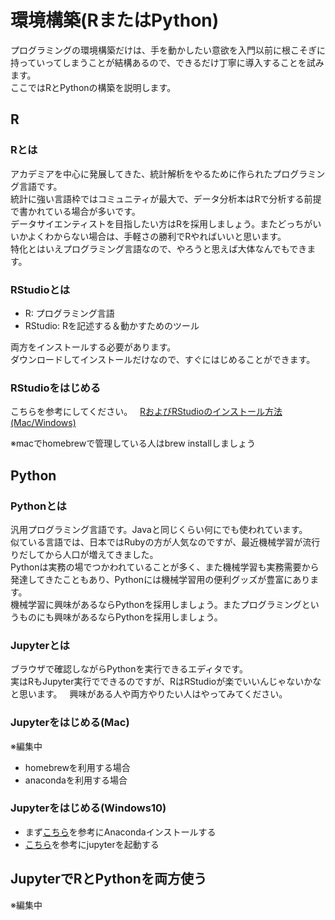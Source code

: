 # 環境構築(RまたはPython)
プログラミングの環境構築だけは、手を動かしたい意欲を入門以前に根こそぎに持っていってしまうことが結構あるので、できるだけ丁寧に導入することを試みます。  
ここではRとPythonの構築を説明します。

## R
### Rとは
アカデミアを中心に発展してきた、統計解析をやるために作られたプログラミング言語です。  
統計に強い言語枠ではコミュニティが最大で、データ分析本はRで分析する前提で書かれている場合が多いです。  
データサイエンティストを目指したい方はRを採用しましょう。またどっちがいいかよくわからない場合は、手軽さの勝利でRやればいいと思います。  
特化とはいえプログラミング言語なので、やろうと思えば大体なんでもできます。

### RStudioとは
- R: プログラミング言語
- RStudio: Rを記述する＆動かすためのツール

両方をインストールする必要があります。  
ダウンロードしてインストールだけなので、すぐにはじめることができます。

### RStudioをはじめる
こちらを参考にしてください。  
[RおよびRStudioのインストール方法(Mac/Windows)](http://qiita.com/daifuku_mochi2/items/ad0b398e6affd0688c97)

※macでhomebrewで管理している人はbrew installしましょう

## Python
### Pythonとは
汎用プログラミング言語です。Javaと同じくらい何にでも使われています。  
似ている言語では、日本ではRubyの方が人気なのですが、最近機械学習が流行りだしてから人口が増えてきました。  
Pythonは実務の場でつかわれていることが多く、また機械学習も実務需要から発達してきたこともあり、Pythonには機械学習用の便利グッズが豊富にあります。  
機械学習に興味があるならPythonを採用しましょう。またプログラミングというものにも興味があるならPythonを採用しましょう。

### Jupyterとは
ブラウザで確認しながらPythonを実行できるエディタです。  
実はRもJupyter実行でできるのですが、RはRStudioが楽でいいんじゃないかなと思います。  
興味がある人や両方やりたい人はやってみてください。

### Jupyterをはじめる(Mac)
※編集中
- homebrewを利用する場合
- anacondaを利用する場合

### Jupyterをはじめる(Windows10)

- まず[こちら](http://pythondatascience.plavox.info/python%E3%81%AE%E3%82%A4%E3%83%B3%E3%82%B9%E3%83%88%E3%83%BC%E3%83%AB/python%E3%81%AE%E3%82%A4%E3%83%B3%E3%82%B9%E3%83%88%E3%83%BC%E3%83%AB-windows)を参考にAnacondaインストールする
- [こちら](http://pythondatascience.plavox.info/python%E3%81%AE%E9%96%8B%E7%99%BA%E7%92%B0%E5%A2%83/jupyter-notebook%E3%82%92%E4%BD%BF%E3%81%A3%E3%81%A6%E3%81%BF%E3%82%88%E3%81%86)を参考にjupyterを起動する

## JupyterでRとPythonを両方使う
※編集中
